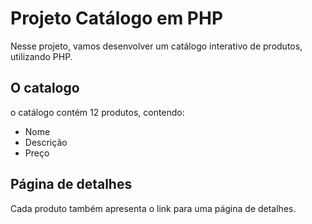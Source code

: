 # Projeto Catálogo em PHP
Nesse projeto, vamos desenvolver um catálogo interativo de produtos, utilizando PHP.
## O catalogo
o catálogo contém 12 produtos, contendo:
- Nome
- Descrição
- Preço
## Página de detalhes
Cada produto também apresenta o link para uma página de detalhes.
